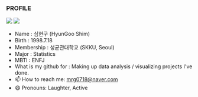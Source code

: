 ### PROFILE

<a href="https://www.instagram.com/99_is_shimshim" target="_blank"><img src="https://img.shields.io/badge/99_is_shimshim-000000?style=plastic&logo=instagram&logoColor=F07A90"/></a>
<a href="https://www.notion.so/99_is_shimshim-7b5092e2d056412e8fad957ae6330cf8" target="_blank"><img src="https://img.shields.io/badge/99_is_shimshim-000000?style=plastic&logo=notion&logoColor=#000000"/></a>

- Name : 심현구 (HyunGoo Shim)
- Birth : 1998.7.18
- Membership : 성균관대학교 (SKKU, Seoul)
- Major : Statistics
- MBTI : ENFJ
- What is my github for : Making up data analysis / visualizing projects I've done.
- 📫 How to reach me: mrg0718@naver.com
- 😄 Pronouns: Laughter, Active
